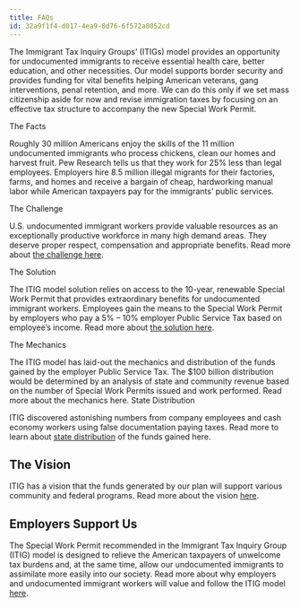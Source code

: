 ```yaml
---
title: FAQs
id: 32a9f1f4-d017-4ea9-8d76-6f572a8052cd
---
```

The Immigrant Tax Inquiry Groups’ (ITIGs) model provides an opportunity for undocumented immigrants to receive essential health care, better education, and other necessities.  Our model supports border security and provides funding for vital benefits helping American veterans, gang interventions, penal retention, and more. We can do this only if we set mass citizenship aside for now and revise immigration taxes by focusing on an effective tax structure to accompany the new Special Work Permit.

The Facts

Roughly 30 million Americans enjoy the skills of the 11 million undocumented immigrants who process chickens, clean our homes and harvest fruit. Pew Research tells us that they work for 25% less than legal employees. Employers hire 8.5 million illegal migrants for their factories, farms, and homes and receive a bargain of cheap, hardworking manual labor while American taxpayers pay for the immigrants’ public services.

The Challenge

U.S. undocumented immigrant workers provide valuable resources as an exceptionally productive workforce in many high demand areas.  They deserve proper respect, compensation and appropriate benefits.  Read more about [the challenge here](http://). 

The Solution

The ITIG model solution relies on access to the 10-year, renewable Special Work Permit that provides extraordinary benefits for undocumented immigrant workers.  Employees gain the means to the Special Work Permit by employers who pay a 5% – 10% employer Public Service Tax based on employee’s income.  Read more about [the solution here](http://).

The Mechanics

The ITIG model has laid-out the mechanics and distribution of the funds gained by the employer Public Service Tax.  The $100 billion distribution would be determined by an analysis of state and community revenue based on the number of Special Work Permits issued and work performed.    Read more about the mechanics here. 
State Distribution

ITIG discovered astonishing numbers from company employees and cash economy workers using false documentation paying taxes.  Read more to learn about [state distribution](http://) of the funds gained here. 

The Vision
-
ITIG has a vision that the funds generated by our plan will support various community and federal programs.  Read more about the vision [here](http://).

Employers Support Us
-
The Special Work Permit recommended in the Immigrant Tax Inquiry Group (ITIG) model is designed to relieve the American taxpayers of unwelcome tax burdens and, at the same time, allow our undocumented immigrants to assimilate more easily into our society. Read more about why employers and undocumented immigrant workers will value and follow the ITIG model [here](http://).

